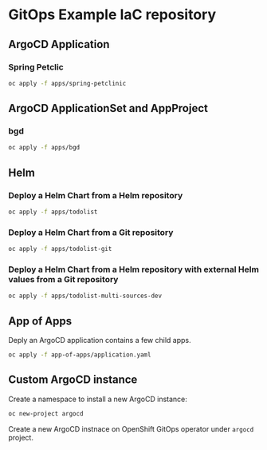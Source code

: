 # GitOps Example IaC repository


## ArgoCD Application

### Spring Petclic

```bash
oc apply -f apps/spring-petclinic
```

## ArgoCD ApplicationSet and AppProject

### bgd

```bash
oc apply -f apps/bgd
```

## Helm 

### Deploy a Helm Chart from a Helm repository

```bash
oc apply -f apps/todolist
```

### Deploy a Helm Chart from a Git repository

```bash
oc apply -f apps/todolist-git
```

### Deploy a Helm Chart from a Helm repository with external Helm values from a Git repository

```bash
oc apply -f apps/todolist-multi-sources-dev
```

## App of Apps

Deply an ArgoCD application contains a few child apps.

```bash
oc apply -f app-of-apps/application.yaml
```


## Custom ArgoCD instance

Create a namespace to install a new ArgoCD instance:
```bash
oc new-project argocd
```

Create a new ArgoCD instnace on OpenShift GitOps operator under `argocd` project.
